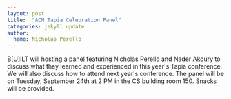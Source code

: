 ```yaml
---
layout: post
title:  "ACM Tapia Celebration Panel"
categories: jekyll update
author:
  name: Nicholas Perello
---
```

B[U]ILT will hosting a panel featuring Nicholas Perello and Nader Akoury to discuss what they learned and experienced in this year's Tapia conference. We will also discuss how to attend next year's conference. The panel will be on Tuesday, September 24th at 2 PM in the CS building room 150. Snacks will be provided.
